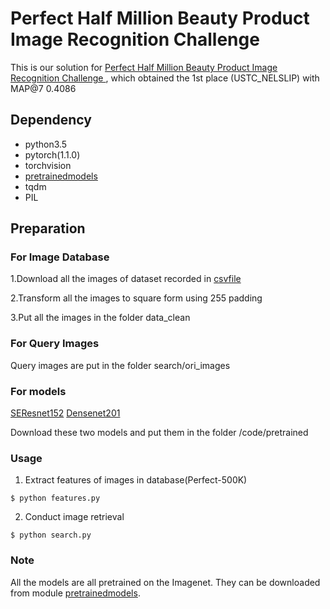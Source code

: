 #  Perfect Half Million Beauty Product Image Recognition Challenge


This is our solution for [Perfect Half Million Beauty Product Image Recognition Challenge
](https://challenge2019.perfectcorp.com/index.html), which obtained the 1st place (USTC_NELSLIP) with MAP@7 0.4086


## Dependency

- python3.5
- pytorch(1.1.0)
- torchvision
- [pretrainedmodels](https://github.com/Cadene/pretrained-models.pytorch)
- tqdm
- PIL

## Preparation

  ### For Image Database

  1.Download all the images of dataset recorded in [csvfile](https://drive.google.com/open?id=1ZWnaLSw0K8VDmKJ8MgZZCPlS8IEZkbOO)

  2.Transform all the images to square form using 255 padding

  3.Put all the images in the folder data_clean

  ### For Query Images

  Query images are put in the folder search/ori_images
  
  ### For models
  
  [SEResnet152](https://drive.google.com/open?id=1IL4eNa-4_WTCiQTfjmtTiyjco_twFX3I)
  [Densenet201](https://drive.google.com/open?id=1wZdnfXLoz6O9s-0ONyG2bDC-g9j1dVdX)
  
  Download these two models and put them in the folder /code/pretrained

  ### Usage

  1. Extract features of images in database(Perfect-500K)

    $ python features.py

  2. Conduct image retrieval

    $ python search.py
  
### Note

All the models are all pretrained on the Imagenet. They can be downloaded from module [pretrainedmodels](https://github.com/Cadene/pretrained-models.pytorch). 

